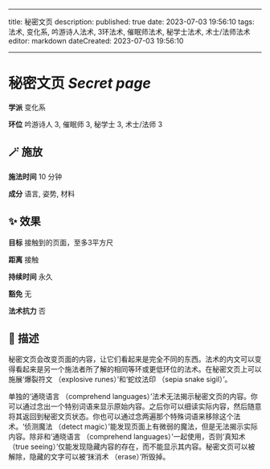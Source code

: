 
---
title: 秘密文页
description: 
published: true
date: 2023-07-03 19:56:10
tags: 法术, 变化系, 吟游诗人法术, 3环法术, 催眠师法术, 秘学士法术, 术士/法师法术
editor: markdown
dateCreated: 2023-07-03 19:56:10

---

# **秘密文页** *Secret page*

**学派** 变化系 

**环位** 吟游诗人 3, 催眠师 3, 秘学士 3, 术士/法师 3

## 🪄 施放

**施法时间** 10 分钟

**成分** 语言, 姿势, 材料

## ✨ 效果 

**目标** 接触到的页面，至多3平方尺 

**距离** 接触  

**持续时间** 永久 

**豁免** 无

**法术抗力** 否

## 📖 描述

秘密文页会改变页面的内容，让它们看起来是完全不同的东西。法术的内文可以变得看起来是另一个施法者所了解的相同等环或更低环位的法术。在秘密文页上可以施展‘爆裂符文 （explosive runes）’和‘蛇纹法印 （sepia snake sigil）’。

单独的‘通晓语言 （comprehend languages）’法术无法揭示秘密文页的内容。你可以通过念出一个特别词语来显示原始内容。之后你可以细读实际内容，然后随意将其返回到秘密文页状态。你也可以通过念两遍那个特殊词语来移除这个法术。‘侦测魔法 （detect magic）’能发现页面上有微弱的魔法，但是无法揭示实际内容。除非和‘通晓语言 （comprehend languages）’一起使用，否则‘真知术 （true seeing）’仅能发现隐藏内容的存在，而不能显示其内容。秘密文页可以被解除，隐藏的文字可以被‘抹消术 （erase）’所毁掉。
    